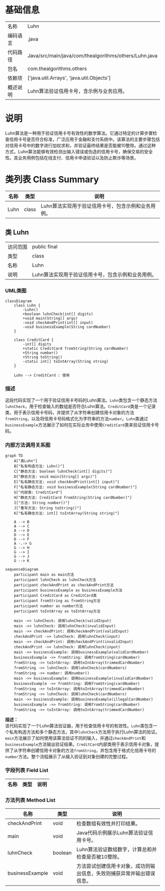 # 基础信息

|      |      |
|------|------|
| 名称 | Luhn |
| 编码语言 | .java |
| 代码路径 | Java/src/main/java/com/thealgorithms/others/Luhn.java |
| 包名 | com.thealgorithms.others |
| 依赖项 | ['java.util.Arrays', 'java.util.Objects'] |
| 概述说明 | Luhn算法验证信用卡号，含示例与业务应用。 |

# 说明

Luhn算法是一种用于验证信用卡号有效性的数学算法。它通过特定的计算步骤检查信用卡号是否符合标准，广泛应用于金融和支付系统中。该算法的主要步骤包括对信用卡号中的数字进行加权求和，并验证最终结果是否能被10整除。通过这种方式，Luhn算法能够有效检测出输入错误或伪造的信用卡号，确保交易的安全性。其业务用例包括在线支付、信用卡申请验证以及防止欺诈等场景。

# 类列表 Class Summary

| 名称   | 类型  | 说明 |
|-------|------|-------------|
| Luhn | class | Luhn算法实现用于验证信用卡号，包含示例和业务用例。 |



## 类 Luhn

|      |      |
|------|------|
| 访问范围 | public final |
| 类型 | class |
| 名称 | Luhn |
| 说明 | Luhn算法实现用于验证信用卡号，包含示例和业务用例。 |


### UML类图

```mermaid
classDiagram
    class Luhn {
        -Luhn()
        +boolean luhnCheck(int[] digits)
        +void main(String[] args)
        -void checkAndPrint(int[] input)
        -void businessExample(String cardNumber)
    }

    class CreditCard {
        -int[] digits
        +static CreditCard fromString(String cardNumber)
        +String number()
        +String toString()
        -static int[] toIntArray(String string)
    }

    Luhn --> CreditCard : 使用
```

### 描述
这段代码实现了一个用于验证信用卡号码的Luhn算法。`Luhn`类包含一个静态方法`luhnCheck`，用于检查输入的数组是否符合Luhn算法。`CreditCard`类是一个记录类，用于表示信用卡号码，并提供了从字符串创建信用卡对象的方法`fromString`，以及将信用卡号码格式化为字符串的方法`number`。`Luhn`类通过`businessExample`方法展示了如何在实际业务中使用`CreditCard`类来验证信用卡号码。


### 内部方法调用关系图

```mermaid
graph TD
    A["类Luhn"]
    B["私有构造方法: Luhn()"]
    C["静态方法: boolean luhnCheck(int[] digits)"]
    D["静态方法: void main(String[] args)"]
    E["私有静态方法: void checkAndPrint(int[] input)"]
    F["私有静态方法: void businessExample(String cardNumber)"]
    G["内部类: CreditCard"]
    H["静态方法: CreditCard fromString(String cardNumber)"]
    I["方法: String number()"]
    J["重写方法: String toString()"]
    K["私有静态方法: int[] toIntArray(String string)"]

    A --> B
    A --> C
    A --> D
    D --> E
    D --> F
    A -.-> G
    G --> H
    G --> I
    G --> J
    G --> K
```

```mermaid
sequenceDiagram
    participant main as main方法
    participant luhnCheck as luhnCheck方法
    participant checkAndPrint as checkAndPrint方法
    participant businessExample as businessExample方法
    participant CreditCard as CreditCard类
    participant fromString as fromString方法
    participant number as number方法
    participant toIntArray as toIntArray方法

    main ->> luhnCheck: 调用luhnCheck(validInput)
    main ->> luhnCheck: 调用luhnCheck(invalidInput)
    main ->> checkAndPrint: 调用checkAndPrint(validInput)
    checkAndPrint ->> luhnCheck: 调用luhnCheck(input)
    main ->> checkAndPrint: 调用checkAndPrint(invalidInput)
    checkAndPrint ->> luhnCheck: 调用luhnCheck(input)
    main ->> businessExample: 调用businessExample(validCardNumber)
    businessExample ->> fromString: 调用fromString(cardNumber)
    fromString ->> toIntArray: 调用toIntArray(trimmedCardNumber)
    fromString ->> luhnCheck: 调用luhnCheck(cardNumbers)
    fromString ->> number: 调用number()
    main ->> businessExample: 调用businessExample(invalidCardNumber)
    businessExample ->> fromString: 调用fromString(cardNumber)
    fromString ->> toIntArray: 调用toIntArray(trimmedCardNumber)
    fromString ->> luhnCheck: 调用luhnCheck(cardNumbers)
    main ->> businessExample: 调用businessExample(illegalCardNumber)
    businessExample ->> fromString: 调用fromString(cardNumber)
    fromString ->> toIntArray: 调用toIntArray(trimmedCardNumber)
```

**描述：**  
该代码实现了一个Luhn算法验证器，用于检查信用卡号的有效性。`Luhn`类包含一个私有构造方法和多个静态方法，其中`luhnCheck`方法用于执行Luhn算法的验证。`main`方法展示了如何使用该算法验证不同的输入，并通过`checkAndPrint`和`businessExample`方法输出验证结果。`CreditCard`内部类用于表示信用卡对象，提供了从字符串创建信用卡对象的方法`fromString`，并包含用于格式化信用卡号的`number`方法。整个流程展示了从输入验证到对象创建的完整过程。

### 字段列表 Field List

| 名称  | 类型  | 说明 |
|-------|-------|------|

### 方法列表 Method List

| 名称  | 类型  | 说明 |
|-------|-------|------|
| checkAndPrint | void | 检查数组有效性并打印结果。 |
| main | void | Java代码示例展示Luhn算法验证信用卡号。 |
| luhnCheck | boolean | Luhn算法验证数组数字，计算总和并检查是否被10整除。 |
| businessExample | void | 方法尝试创建信用卡对象，成功则输出信息，失败则捕获异常并输出错误信息。 |




